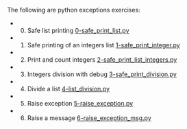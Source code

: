 The following are python exceptions exercises:
* 0. Safe list printing [0-safe_print_list.py](./0-safe_print_list.py)
* 1. Safe printing of an integers list [1-safe_print_integer.py](./1-safe_print_integer.py)
* 2. Print and count integers [2-safe_print_list_integers.py](./2-safe_print_list_integers.py)
* 3. Integers division with debug [3-safe_print_division.py](./3-safe_print_division.py)
* 4. Divide a list [4-list_division.py](./4-list_division.py)
* 5. Raise exception [5-raise_exception.py](./5-raise_exception.py)
* 6. Raise a message [6-raise_exception_msg.py](./6-raise_exception_msg.py)
